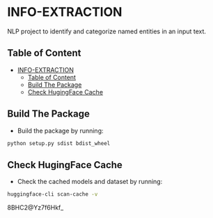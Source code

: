 # INFO-EXTRACTION

NLP project to identify and categorize named entities in an input text.

## Table of Content

- [INFO-EXTRACTION](#info-extraction)
  - [Table of Content](#table-of-content)
  - [Build The Package](#build-the-package)
  - [Check HugingFace Cache](#check-hugingface-cache)
  
## Build The Package

- Build the package by running:

```sh
python setup.py sdist bdist_wheel
```

## Check HugingFace Cache

- Check the cached models and dataset by running:
  
```sh
huggingface-cli scan-cache -v
```
8BHC2@Yz7f6Hkf_